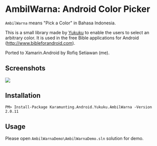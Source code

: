 # AmbilWarna: Android Color Picker
`AmbilWarna` means "Pick a Color" in Bahasa Indonesia.

This is a small library made by [Yukuku](https://github.com/yukuku/ambilwarna) to enable the users to select an arbitrary color. It is used in the free Bible applications for Android (http://www.bibleforandroid.com). 

Ported to Xamarin.Android by Rofiq Setiawan (me).


## Screenshots
<img src='http://lh5.ggpht.com/_ODdyLCCXPpQ/TKsFBMSlhdI/AAAAAAAAu6o/vqpGqyCnywY/s800/r230-ambilwarna.png'>


## Installation
```
PM> Install-Package Karamunting.Android.Yukuku.AmbilWarna -Version 2.0.11
```

## Usage
Please open `AmbilWarnaDemo\AmbilWarnaDemo.sln` solution for demo.
